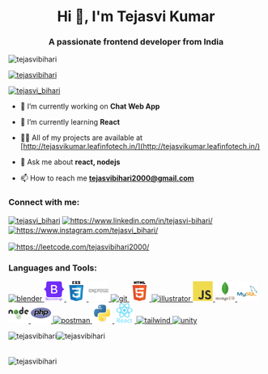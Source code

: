 <h1 align="center">Hi 👋, I'm Tejasvi Kumar</h1>
<h3 align="center">A passionate frontend developer from India</h3>

<p align="left"> <img src="https://komarev.com/ghpvc/?username=Tejasvibihari&label=Profile%20views&color=0e75b6&style=flat" alt="tejasvibihari" /> </p>

<p align="left"> <a href="https://github.com/ryo-ma/github-profile-trophy"><img src="https://github-profile-trophy.vercel.app/?username=tejasvibihari" alt="tejasvibihari" /></a> </p>

<p align="left"> <a href="https://twitter.com/tejasvi_bihari" target="blank"><img src="https://img.shields.io/twitter/follow/tejasvi_bihari?logo=twitter&style=for-the-badge" alt="tejasvi_bihari" /></a> </p>

- 🔭 I’m currently working on **Chat Web App**

- 🌱 I’m currently learning **React**

- 👨‍💻 All of my projects are available at [http://tejasvikumar.leafinfotech.in/](http://tejasvikumar.leafinfotech.in/)

- 💬 Ask me about **react, nodejs**

- 📫 How to reach me **tejasvibihari2000@gmail.com**

<h3 align="left">Connect with me:</h3>
<p align="left">
<a href="https://twitter.com/tejasvi_bihari" target="blank"><img align="center" src="https://raw.githubusercontent.com/rahuldkjain/github-profile-readme-generator/master/src/images/icons/Social/twitter.svg" alt="tejasvi_bihari" height="30" width="40" /></a>
<a href="https://www.linkedin.com/in/tejasvi-bihari/" target="blank"><img align="center" src="https://raw.githubusercontent.com/rahuldkjain/github-profile-readme-generator/master/src/images/icons/Social/linked-in-alt.svg" alt="https://www.linkedin.com/in/tejasvi-bihari/" height="30" width="40" /></a>
<a href="https://www.instagram.com/tejasvi_bihari/" target="blank"><img align="center" src="https://raw.githubusercontent.com/rahuldkjain/github-profile-readme-generator/master/src/images/icons/Social/instagram.svg" alt="https://www.instagram.com/tejasvi_bihari/" height="30" width="40" /></a>

<a href="https://leetcode.com/tejasvibihari2000/" target="blank"><img align="center" src="https://raw.githubusercontent.com/rahuldkjain/github-profile-readme-generator/master/src/images/icons/Social/leet-code.svg" alt="https://leetcode.com/tejasvibihari2000/" height="30" width="40" /></a>
</p>


<h3 align="left">Languages and Tools:</h3>
<p align="left"> <a href="https://www.blender.org/" target="_blank" rel="noreferrer"> <img src="https://download.blender.org/branding/community/blender_community_badge_white.svg" alt="blender" width="40" height="40"/> </a> <a href="https://getbootstrap.com" target="_blank" rel="noreferrer"> <img src="https://raw.githubusercontent.com/devicons/devicon/master/icons/bootstrap/bootstrap-plain-wordmark.svg" alt="bootstrap" width="40" height="40"/> </a> <a href="https://www.w3schools.com/css/" target="_blank" rel="noreferrer"> <img src="https://raw.githubusercontent.com/devicons/devicon/master/icons/css3/css3-original-wordmark.svg" alt="css3" width="40" height="40"/> </a> <a href="https://expressjs.com" target="_blank" rel="noreferrer"> <img src="https://raw.githubusercontent.com/devicons/devicon/master/icons/express/express-original-wordmark.svg" alt="express" width="40" height="40"/> </a> <a href="https://git-scm.com/" target="_blank" rel="noreferrer"> <img src="https://www.vectorlogo.zone/logos/git-scm/git-scm-icon.svg" alt="git" width="40" height="40"/> </a> <a href="https://www.w3.org/html/" target="_blank" rel="noreferrer"> <img src="https://raw.githubusercontent.com/devicons/devicon/master/icons/html5/html5-original-wordmark.svg" alt="html5" width="40" height="40"/> </a> <a href="https://www.adobe.com/in/products/illustrator.html" target="_blank" rel="noreferrer"> <img src="https://www.vectorlogo.zone/logos/adobe_illustrator/adobe_illustrator-icon.svg" alt="illustrator" width="40" height="40"/> </a> <a href="https://developer.mozilla.org/en-US/docs/Web/JavaScript" target="_blank" rel="noreferrer"> <img src="https://raw.githubusercontent.com/devicons/devicon/master/icons/javascript/javascript-original.svg" alt="javascript" width="40" height="40"/> </a> <a href="https://www.mongodb.com/" target="_blank" rel="noreferrer"> <img src="https://raw.githubusercontent.com/devicons/devicon/master/icons/mongodb/mongodb-original-wordmark.svg" alt="mongodb" width="40" height="40"/> </a> <a href="https://www.mysql.com/" target="_blank" rel="noreferrer"> <img src="https://raw.githubusercontent.com/devicons/devicon/master/icons/mysql/mysql-original-wordmark.svg" alt="mysql" width="40" height="40"/> </a> <a href="https://nodejs.org" target="_blank" rel="noreferrer"> <img src="https://raw.githubusercontent.com/devicons/devicon/master/icons/nodejs/nodejs-original-wordmark.svg" alt="nodejs" width="40" height="40"/> </a> <a href="https://www.php.net" target="_blank" rel="noreferrer"> <img src="https://raw.githubusercontent.com/devicons/devicon/master/icons/php/php-original.svg" alt="php" width="40" height="40"/> </a> <a href="https://postman.com" target="_blank" rel="noreferrer"> <img src="https://www.vectorlogo.zone/logos/getpostman/getpostman-icon.svg" alt="postman" width="40" height="40"/> </a> <a href="https://www.python.org" target="_blank" rel="noreferrer"> <img src="https://raw.githubusercontent.com/devicons/devicon/master/icons/python/python-original.svg" alt="python" width="40" height="40"/> </a> <a href="https://reactjs.org/" target="_blank" rel="noreferrer"> <img src="https://raw.githubusercontent.com/devicons/devicon/master/icons/react/react-original-wordmark.svg" alt="react" width="40" height="40"/> </a> <a href="https://tailwindcss.com/" target="_blank" rel="noreferrer"> <img src="https://www.vectorlogo.zone/logos/tailwindcss/tailwindcss-icon.svg" alt="tailwind" width="40" height="40"/> </a> <a href="https://unity.com/" target="_blank" rel="noreferrer"> <img src="https://www.vectorlogo.zone/logos/unity3d/unity3d-icon.svg" alt="unity" width="40" height="40"/> </a>
</p>
<img align="left" src="[https://leetcard.jacoblin.cool/tejasvibihari2000?ext=heatmap" alt="tejasvibihari" />
<p>
  <img align="left" src="https://github-readme-stats.vercel.app/api/top-langs?username=tejasvibihari&show_icons=true&locale=en&layout=compact" alt="tejasvibihari" />
<br><br>

<!--<p>&nbsp;<img align="center" src="https://github-readme-stats.vercel.app/api?username=tejasvibihari&show_icons=true&locale=en" alt="tejasvibihari" /> --->

<p><img align="center" src="https://github-readme-streak-stats.herokuapp.com/?user=tejasvibihari&" alt="tejasvibihari" /></p>

